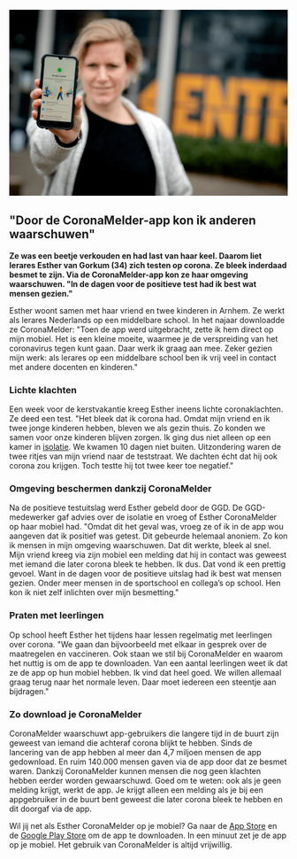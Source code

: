 ![Lerares Esther van Gorkum](/media/beeldmateriaal/Esther_van_Gorkum.png)

## "Door de CoronaMelder-app kon ik anderen waarschuwen"

**Ze was een beetje verkouden en had last van haar keel. Daarom liet lerares Esther van Gorkum (34) zich testen op corona. Ze bleek inderdaad besmet te zijn. Via de CoronaMelder-app kon ze haar omgeving waarschuwen. "In de dagen voor de positieve test had ik best wat mensen gezien."**

Esther woont samen met haar vriend en twee kinderen in Arnhem. Ze werkt als lerares Nederlands op een middelbare school. In het najaar downloadde ze CoronaMelder: "Toen de app werd uitgebracht, zette ik hem direct op mijn mobiel. Het is een kleine moeite, waarmee je de verspreiding van het coronavirus tegen kunt gaan. Daar werk ik graag aan mee. Zeker gezien mijn werk: als lerares op een middelbare school ben ik vrij veel in contact met andere docenten en kinderen."

### Lichte klachten

Een week voor de kerstvakantie kreeg Esther ineens lichte coronaklachten. Ze deed een test. "Het bleek dat ik corona had. Omdat mijn vriend en ik twee jonge kinderen hebben, bleven we als gezin thuis. Zo konden we samen voor onze kinderen blijven zorgen. Ik ging dus niet alleen op een kamer in [isolatie](https://www.rivm.nl/coronavirus-covid-19/video-isolatie). We kwamen 10 dagen niet buiten. Uitzondering waren de twee ritjes van mijn vriend naar de teststraat. We dachten écht dat hij ook corona zou krijgen. Toch testte hij tot twee keer toe negatief."

### Omgeving beschermen dankzij CoronaMelder

Na de positieve testuitslag werd Esther gebeld door de GGD. De GGD-medewerker gaf advies over de isolatie en vroeg of Esther CoronaMelder op haar mobiel had. "Omdat dit het geval was, vroeg ze of ik in de app wou aangeven dat ik positief was getest. Dit gebeurde helemaal anoniem. Zo kon ik mensen in mijn omgeving waarschuwen. Dat dit werkte, bleek al snel. Mijn vriend kreeg via zijn mobiel een melding dat hij in contact was geweest met iemand die later corona bleek te hebben. Ik dus. Dat vond ik een prettig gevoel. Want in de dagen voor de positieve uitslag had ik best wat mensen gezien. Onder meer mensen in de sportschool en collega’s op school. Hen kon ik niet zelf inlichten over mijn besmetting."

### Praten met leerlingen

Op school heeft Esther het tijdens haar lessen regelmatig met leerlingen over corona. "We gaan dan bijvoorbeeld met elkaar in gesprek over de maatregelen en vaccineren. Ook staan we stil bij CoronaMelder en waarom het nuttig is om de app te downloaden. Van een aantal leerlingen weet ik dat ze de app op hun mobiel hebben. Ik vind dat heel goed. We willen allemaal graag terug naar het normale leven. Daar moet iedereen een steentje aan bijdragen."

### Zo download je CoronaMelder

CoronaMelder waarschuwt app-gebruikers die langere tijd in de buurt zijn geweest van iemand die achteraf corona blijkt te hebben. Sinds de lancering van de app hebben al meer dan 4,7 miljoen mensen de app gedownload. En ruim 140.000 mensen gaven via de app door dat ze besmet waren. Dankzij CoronaMelder kunnen mensen die nog geen klachten hebben eerder worden gewaarschuwd. Goed om te weten: ook als je geen melding krijgt, werkt de app. Je krijgt alleen een melding als je bij een appgebruiker in de buurt bent geweest die later corona bleek te hebben en dit doorgaf via de app.

Wil jij net als Esther CoronaMelder op je mobiel? Ga naar de [App Store](https://apps.apple.com/nl/app/id1517652429) en de [Google Play Store](https://play.google.com/store/apps/details?id=nl.rijksoverheid.en) om de app te downloaden. In een minuut zet je de app op je mobiel. Het gebruik van CoronaMelder is altijd vrijwillig. 
